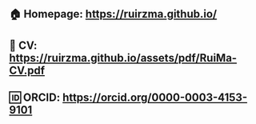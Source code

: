 ## :house: Homepage: https://ruirzma.github.io/
## :bookmark_tabs: CV: https://ruirzma.github.io/assets/pdf/RuiMa-CV.pdf
## :id: ORCID: https://orcid.org/0000-0003-4153-9101
